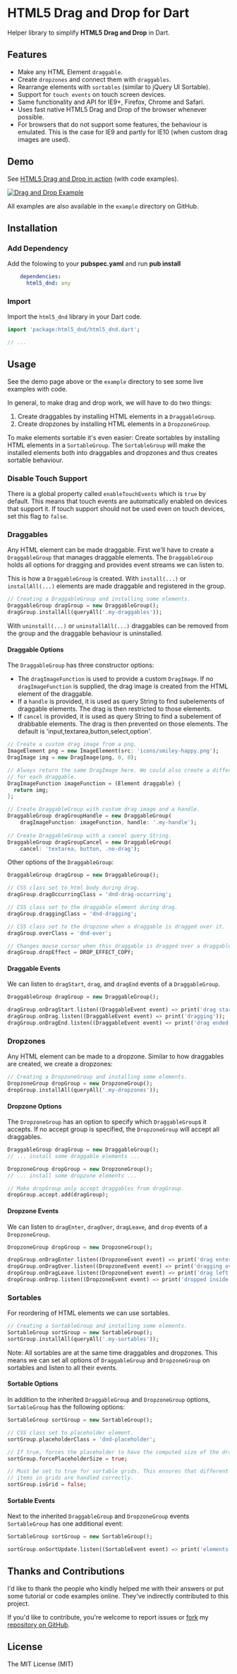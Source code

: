 HTML5 Drag and Drop for Dart
================

Helper library to simplify **HTML5 Drag and Drop** in Dart.

## Features ##
* Make any HTML Element `draggable`.
* Create `dropzones` and connect them with `draggables`.
* Rearrange elements with `sortables` (similar to jQuery UI Sortable).
* Support for `touch events` on touch screen devices.
* Same functionality and API for IE9+, Firefox, Chrome and Safari.
* Uses fast native HTML5 Drag and Drop of the browser whenever possible.
* For browsers that do not support some features, the behaviour is emulated.
  This is the case for IE9 and partly for IE10 (when custom drag images are 
  used).

## Demo ##
See [HTML5 Drag and Drop in action](http://edu.makery.ch/projects/dart-html5-drag-and-drop)
(with code examples).

[![Drag and Drop Example](https://raw.github.com/marcojakob/dart-html5-dnd/master/doc/dnd-example.png)](http://edu.makery.ch/projects/dart-html5-drag-and-drop)

All examples are also available in the `example` directory on GitHub.

## Installation ##

### Add Dependency ###
Add the folowing to your **pubspec.yaml** and run **pub install**
```yaml
	dependencies:
	  html5_dnd: any
```

### Import ###
Import the `html5_dnd` library in your Dart code.

```dart
import 'package:html5_dnd/html5_dnd.dart';

// ...
```

## Usage ##
See the demo page above or the `example` directory to see some live examples 
with code.

In general, to make drag and drop work, we will have to do two things:

1. Create draggables by installing HTML elements in a `DraggableGroup`.
2. Create dropzones by installing HTML elements in a `DropzoneGroup`.

To make elements sortable it's even easier: Create sortables by installing HTML
elements in a `SortableGroup`. The `SortableGroup` will make the installed 
elements both into draggables and dropzones and thus creates sortable behaviour.


### Disable Touch Support ###
There is a global property called `enableTouchEvents` which is `true` by 
default. This means that touch events are automatically enabled on devices that 
support it. If touch support should not be used even on touch devices, set this 
flag to `false`. 


### Draggables ###
Any HTML element can be made draggable. First we'll have to create a 
`DraggableGroup` that manages draggable elements. The `DraggableGroup` holds
all options for dragging and provides event streams we can listen to.

This is how a `DraggableGroup` is created. With `install(...)` or 
`installAll(...)` elements are made draggable and registered in the group.

```dart
// Creating a DraggableGroup and installing some elements.
DraggableGroup dragGroup = new DraggableGroup();
dragGroup.installAll(queryAll('.my-draggables'));
```

With `uninstall(...)` or `uninstallAll(...)` draggables can be removed from 
the group and the draggable behaviour is uninstalled.

#### Draggable Options ####
The `DraggableGroup` has three constructor options:

* The `dragImageFunction` is used to provide a custom `DragImage`. If no 
  `dragImageFunction` is supplied, the drag image is created from the HTML 
  element of the draggable.
* If a `handle` is provided, it is used as query String to find subelements of 
  draggable elements. The drag is then restricted to those elements.
* If `cancel` is provided, it is used as query String to find a subelement of 
  drabbable elements. The drag is then prevented on those elements.
  The default is 'input,textarea,button,select,option'.

```dart
// Create a custom drag image from a png.
ImageElement png = new ImageElement(src: 'icons/smiley-happy.png');
DragImage img = new DragImage(png, 0, 0);

// Always return the same DragImage here. We could also create a different image 
// for each draggable.
DragImageFunction imageFunction = (Element draggable) {
  return img;
};

// Create DraggableGroup with custom drag image and a handle.
DraggableGroup dragGroupHandle = new DraggableGroup(
    dragImageFunction: imageFunction, handle: '.my-handle');
    
// Create DraggableGroup with a cancel query String.
DraggableGroup dragGroupCancel = new DraggableGroup(
    cancel: 'textarea, button, .no-drag');
```

Other options of the `DraggableGroup`:

```dart
DraggableGroup dragGroup = new DraggableGroup();

// CSS class set to html body during drag.
dragGroup.dragOccurringClass = 'dnd-drag-occurring';

// CSS class set to the draggable element during drag.
dragGroup.draggingClass = 'dnd-dragging';

// CSS class set to the dropzone when a draggable is dragged over it.
dragGroup.overClass = 'dnd-over';

// Changes mouse cursor when this draggable is dragged over a draggable.
dragGroup.dropEffect = DROP_EFFECT_COPY; 
```

#### Draggable Events ####
We can listen to `dragStart`, `drag`, and `dragEnd` events of a 
`DraggableGroup`.

```dart 
DraggableGroup dragGroup = new DraggableGroup();

dragGroup.onDragStart.listen((DraggableEvent event) => print('drag started'));
dragGroup.onDrag.listen((DraggableEvent event) => print('dragging'));
dragGroup.onDragEnd.listen((DraggableEvent event) => print('drag ended'));
```


### Dropzones ###
Any HTML element can be made to a dropzone. Similar to how draggables are 
created, we create a dropzones:

```dart
// Creating a DropzoneGroup and installing some elements.
DropzoneGroup dropGroup = new DropzoneGroup();
dropGroup.installAll(queryAll('.my-dropzones'));
```

#### Dropzone Options ####
The `DropzoneGroup` has an option to specify which `DraggableGroup`s it accepts.
If no accept group is specified, the `DropzoneGroup` will accept all draggables.

```dart
DraggableGroup dragGroup = new DraggableGroup();
// ... install some draggable elements ...

DropzoneGroup dropGroup = new DropzoneGroup();
// ... install some dropzone elements ...

// Make dropGroup only accept draggables from dragGroup.
dropGroup.accept.add(dragGroup);
```

#### Dropzone Events ####
We can listen to `dragEnter`, `dragOver`, `dragLeave`, and `drop` events of a 
`DropzoneGroup`.

```dart 
DropzoneGroup dropGroup = new DropzoneGroup();

dropGroup.onDragEnter.listen((DropzoneEvent event) => print('drag entered'));
dropGroup.onDragOver.listen((DropzoneEvent event) => print('dragging over'));
dropGroup.onDragLeave.listen((DropzoneEvent event) => print('drag left'));
dropGroup.onDrop.listen((DropzoneEvent event) => print('dropped inside'));
```


### Sortables ###
For reordering of HTML elements we can use sortables. 

```dart
// Creating a SortableGroup and installing some elements.
SortableGroup sortGroup = new SortableGroup();
sortGroup.installAll(queryAll('.my-sortables'));
```

Note: All sortables are at the same time draggables and dropzones. This means 
we can set all options of `DraggableGroup` and `DropzoneGroup` on sortables and
listen to all their events.

#### Sortable Options ####
In addition to the inherited `DraggableGroup` and `DropzoneGroup` options, 
`SortableGroup` has the following options:

```dart
SortableGroup sortGroup = new SortableGroup();

// CSS class set to placeholder element. 
sortGroup.placeholderClass = 'dnd-placeholder';

// If true, forces the placeholder to have the computed size of the dragged element.
sortGroup.forcePlaceholderSize = true;

// Must be set to true for sortable grids. This ensures that different sized
// items in grids are handled correctly.
sortGroup.isGrid = false;
```

#### Sortable Events ####
Next to the inherited `DraggableGroup` and `DropzoneGroup` events 
`SortableGroup` has one additional event:

```dart 
SortableGroup sortGroup = new SortableGroup();

sortGroup.onSortUpdate.listen((SortableEvent event) => print('elements were sorted'));
```


## Thanks and Contributions ##
I'd like to thank the people who kindly helped me with their answers or put 
some tutorial or code examples online. They've indirectly contributed to this 
project.

If you'd like to contribute, you're welcome to report issues or 
[fork](https://help.github.com/articles/fork-a-repo) my 
[repository on GitHub](https://github.com/marcojakob/dart-html5-dnd).



## License ##
The MIT License (MIT)